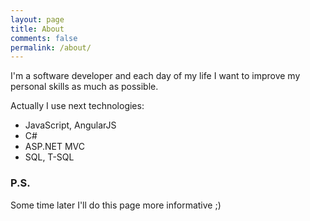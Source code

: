 ```yaml
---
layout: page
title: About
comments: false
permalink: /about/
---
```


I'm a software developer and each day of my life I want to improve my personal skills as much as possible.

Actually I use next technologies:

<ul>
  <li> JavaScript, AngularJS </li>
  <li> C# </li>
  <li> ASP.NET MVC </li>
  <li> SQL, T-SQL </li>
</ul>

### P.S.

Some time later I'll do this page more informative ;)



